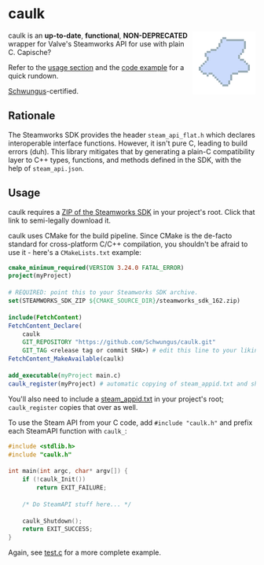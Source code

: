 # caulk

<img align="right" height="128" src="assets/huge-caulk.png" alt="A splatter of caulk paste">

caulk is an **up-to-date**, **functional**, **NON-DEPRECATED** wrapper for Valve's Steamworks API for use with plain C. Capische?

Refer to the [usage section](#usage) and the [code example](src/test.c) for a quick rundown.

[Schwungus](https://github.com/Schwungus)-certified.

## Rationale

The Steamworks SDK provides the header `steam_api_flat.h` which declares interoperable interface functions. However, it isn't pure C, leading to build errors (duh). This library mitigates that by generating a plain-C compatibility layer to C++ types, functions, and methods defined in the SDK, with the help of `steam_api.json`.

## Usage

caulk requires a [ZIP of the Steamworks SDK](https://partner.steamgames.com/downloads/steamworks_sdk_162.zip) in your project's root. Click that link to semi-legally download it.

caulk uses CMake for the build pipeline. Since CMake is the de-facto standard for cross-platform C/C++ compilation, you shouldn't be afraid to use it - here's a `CMakeLists.txt` example:

```cmake
cmake_minimum_required(VERSION 3.24.0 FATAL_ERROR)
project(myProject)

# REQUIRED: point this to your Steamworks SDK archive.
set(STEAMWORKS_SDK_ZIP ${CMAKE_SOURCE_DIR}/steamworks_sdk_162.zip)

include(FetchContent)
FetchContent_Declare(
    caulk
    GIT_REPOSITORY "https://github.com/Schwungus/caulk.git"
    GIT_TAG <release tag or commit SHA>) # edit this line to your liking
FetchContent_MakeAvailable(caulk)

add_executable(myProject main.c)
caulk_register(myProject) # automatic copying of steam_appid.txt and shared library objects
```

You'll also need to include a [steam_appid.txt](steam_appid.txt) in your project's root; `caulk_register` copies that over as well.

To use the Steam API from your C code, add `#include "caulk.h"` and prefix each SteamAPI function with `caulk_`:

```c
#include <stdlib.h>
#include "caulk.h"

int main(int argc, char* argv[]) {
    if (!caulk_Init())
        return EXIT_FAILURE;

    /* Do SteamAPI stuff here... */

    caulk_Shutdown();
    return EXIT_SUCCESS;
}
```

Again, see [test.c](src/test.c) for a more complete example.
